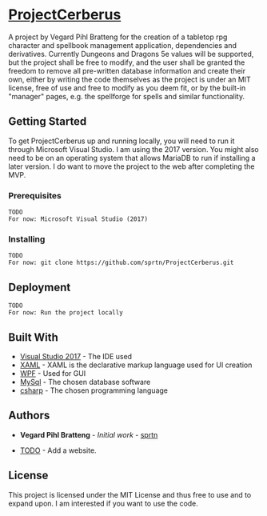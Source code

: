 # [ProjectCerberus](https://github.com/sprtn/ProjectCerberus)

A project by Vegard Pihl Bratteng for the creation of a tabletop rpg character and spellbook management application, dependencies and derivatives. Currently Dungeons and Dragons 5e values will be supported, but the project shall be free to modify, and the user shall be granted the freedom to remove all pre-written database information and create their own, either by writing the code themselves as the project is under an MIT license, free of use and free to modify as you deem fit, or by the built-in "manager" pages, e.g. the spellforge for spells and similar functionality.

## Getting Started

To get ProjectCerberus up and running locally, you will need to run it through Microsoft Visual Studio. I am using the 2017 version.
You might also need to be on an operating system that allows MariaDB to run if installing a later version. I do want to move the project to the web after completing the MVP.


### Prerequisites

```
TODO
For now: Microsoft Visual Studio (2017)
```

### Installing

```
TODO
For now: git clone https://github.com/sprtn/ProjectCerberus.git
```


## Deployment

```
TODO
For now: Run the project locally
```

## Built With

* [Visual Studio 2017](https://www.visualstudio.com/vs/whatsnew/) - The IDE used
* [XAML](https://docs.microsoft.com/en-us/dotnet/framework/wpf/advanced/xaml-overview-wpf) - XAML is the declarative markup language used for UI creation
* [WPF](https://docs.microsoft.com/en-us/dotnet/framework/wpf/getting-started/introduction-to-wpf-in-vs) - Used for GUI
* [MySql](https://dev.mysql.com/downloads/windows/visualstudio/) - The chosen database software
* [csharp](https://docs.microsoft.com/en-us/dotnet/csharp/) - The chosen programming language


## Authors

* **Vegard Pihl Bratteng** - *Initial work* - [sprtn](https://github.com/sprtn)

* [TODO](#) - Add a website.

## License

This project is licensed under the MIT License and thus free to use and to expand upon. I am interested if you want to use the code.
